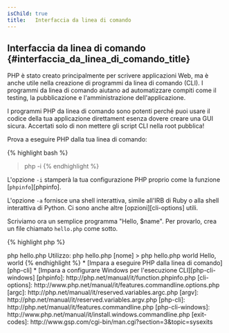 ```yaml
---
isChild: true
title:   Interfaccia da linea di comando
---
```


## Interfaccia da linea di comando {#interfaccia_da_linea_di_comando_title}

PHP è stato creato principalmente per scrivere applicazioni Web, ma è anche utile nella creazione di programmi da linea
di comando (CLI). I programmi da linea di comando aiutano ad automatizzare compiti come il testing, la pubblicazione e
l'amministrazione dell'applicazione.

I programmi PHP da linea di comando sono potenti perché puoi usare il codice della tua applicazione direttament esenza
dovere creare una GUI sicura. Accertati solo di non mettere gli script CLI nella root pubblica!

Prova a eseguire PHP dalla tua linea di comando:

{% highlight bash %}
> php -i
{% endhighlight %}

L'opzione `-i` stamperà la tua configurazione PHP proprio come la funzione [`phpinfo`][phpinfo].

L'opzione `-a` fornisce una shell interattiva, simile all'IRB di Ruby o alla shell interattiva di Python. Ci sono anche
altre [opzioni][cli-options] utili.

Scriviamo ora un semplice programma "Hello, $name". Per provarlo, crea un file chiamato `hello.php` come sotto.

{% highlight php %}
<?php
if ($argc != 2) {
    echo "Utilizzo: php hello.php [nome].\n";
    exit(1);
}
$name = $argv[1];
echo "Hello, $name\n";
{% endhighlight %}

PHP imposta due variabili speciali a seconda degli argomenti con cui viene
eseguito il tuo script. [`$argc`][argc] è una variabile intera contenente il
*numero* di argomenti e [`$argv`][argv] è un array contenente il *valore* di
ciascun argomento. Il primo argomento è sempre il nome del tuo file PHP, in
questo caso `hello.php`.

L'espressione `exit()` è usata con un numero diverso da zero per far sapere alla shell che l'esecuzione del comando è
fallita. Codici di uscita comunemente usati possono essere trovi [qui][exit-codes].

Per eseguire lo script sopra dalla linea di comando:

{% highlight bash %}
> php hello.php
Utilizzo: php hello.php [nome]
> php hello.php world
Hello, world
{% endhighlight %}

 * [Impara a eseguire PHP dalla linea di comando][php-cli]
 * [Impara a configurare Windows per l'esecuzione CLI][php-cli-windows]

[phpinfo]: http://php.net/manual/it/function.phpinfo.php
[cli-options]: http://www.php.net/manual/it/features.commandline.options.php
[argc]: http://php.net/manual/it/reserved.variables.argc.php
[argv]: http://php.net/manual/it/reserved.variables.argv.php
[php-cli]: http://php.net/manual/it/features.commandline.php
[php-cli-windows]: http://www.php.net/manual/it/install.windows.commandline.php
[exit-codes]: http://www.gsp.com/cgi-bin/man.cgi?section=3&topic=sysexits
